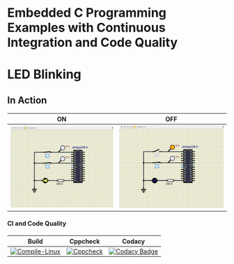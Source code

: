 # Embedded C Programming Examples with Continuous Integration and Code Quality
# LED Blinking 

## In Action

|ON|OFF|
|:--:|:--:|
|![ON](simulation/ON.png)|![OFF](simulation/OFF.png)|
#### CI and Code Quality

|Build|Cppcheck|Codacy|
|:--:|:--:|:--:|
|[![Compile-Linux](https://github.com/indiya77/embedded_c/actions/workflows/compile.yml/badge.svg)](https://github.com/indiya77/embedded_c/actions/workflows/compile.yml)|[![Cppcheck](https://github.com/indiya77/embedded_c/actions/workflows/CodeQuality.yml/badge.svg)](https://github.com/indiya77/embedded_c/actions/workflows/CodeQuality.yml)|[![Codacy Badge](https://app.codacy.com/project/badge/Grade/f7edf1cc717e4974b850853e1d3b4081)](https://www.codacy.com/gh/indiya77/embedded_c/dashboard?utm_source=github.com&amp;utm_medium=referral&amp;utm_content=indiya77/embedded_c&amp;utm_campaign=Badge_Grade)

